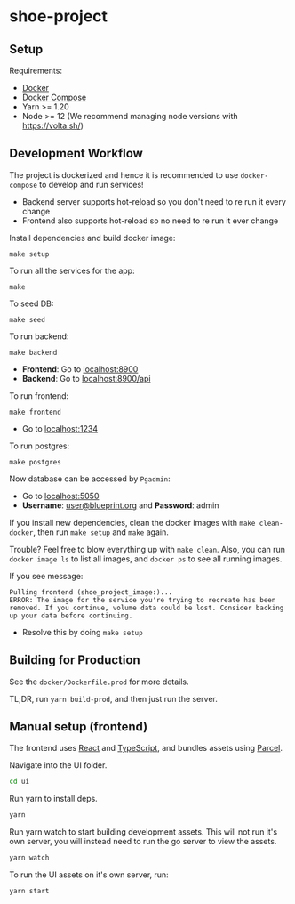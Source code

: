 # shoe-project

## Setup

Requirements:
- [Docker](https://docs.docker.com/get-docker/)
- [Docker Compose](https://docs.docker.com/compose/install/)
- Yarn >= 1.20
- Node >= 12 (We recommend managing node versions with https://volta.sh/)


## Development Workflow
The project is dockerized and hence it is recommended to use `docker-compose` to develop and run services!

- Backend server supports hot-reload so you don't need to re run it every change
- Frontend also supports hot-reload so no need to re run it ever change

Install dependencies and build docker image:
```
make setup
```

To run all the services for the app:
```
make
```

To seed DB:
```
make seed
```

To run backend:
```
make backend
```
- **Frontend**: Go to [localhost:8900](http://localhost:8900)
- **Backend**: Go to [localhost:8900/api](http://localhost:8900/api)

To run frontend:
```
make frontend
```
- Go to [localhost:1234](http://localhost:1234)

To run postgres:
```
make postgres
```
Now database can be accessed by `Pgadmin`:
- Go to [localhost:5050](http://localhost:5050)
- **Username**: user@blueprint.org and **Password**: admin


If you install new dependencies, clean the docker images with `make clean-docker`, then run `make setup` and `make` again.

Trouble? Feel free to blow everything up with `make clean`. Also, you can run `docker image ls` to list all images, and `docker ps` to see all running images.

If you see message:
```
Pulling frontend (shoe_project_image:)...
ERROR: The image for the service you're trying to recreate has been removed. If you continue, volume data could be lost. Consider backing up your data before continuing.
```
- Resolve this by doing `make setup`

## Building for Production

See the `docker/Dockerfile.prod` for more details.

TL;DR, run `yarn build-prod`, and then just run the server.

## Manual setup (frontend)

The frontend uses [React](https://reactjs.org/) and [TypeScript](https://www.typescriptlang.org/), and bundles assets using [Parcel](https://parceljs.org/).

Navigate into the UI folder.
```bash
cd ui
```

Run yarn to install deps.
```bash
yarn
```

Run yarn watch to start building development assets. This will not run it's own server, you will instead need to run the go server to view the assets.
```bash
yarn watch
```

To run the UI assets on it's own server, run:
```bash
yarn start
```
